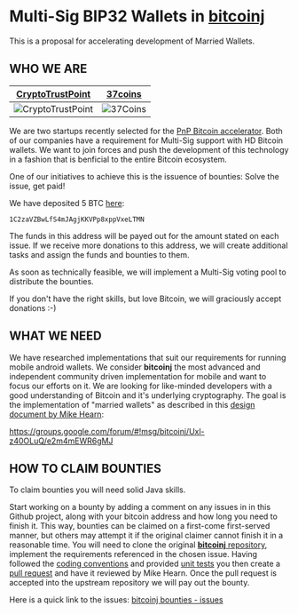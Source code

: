 Multi-Sig BIP32 Wallets in [bitcoinj](https://github.com/bitcoinj/bitcoinj)
=================

This is a proposal for accelerating development of Married Wallets.

WHO WE ARE
----------
[CryptoTrustPoint](http://www.cryptotrustpoint.com) | [37coins](https://www.37coins.com)
--- | ---
![CryptoTrustPoint](https://raw.github.com/Btc4All/bitcoinj-bounties/master/img/ctp.png "CryptoTrustPoint") | ![37Coins](https://raw.github.com/Btc4All/bitcoinj-bounties/master/img/37coins.png "37Coins")

We are two startups recently selected for the [PnP Bitcoin accelerator](http://www.coindesk.com/plug-play-unveils-bitcoin-startup-incubator-expert-mentors/). Both of our companies have a requirement for Multi-Sig support with HD Bitcoin wallets. We want to join forces and push the development of this technology in a fashion that is benficial to the entire Bitcoin ecosystem. 

One of our initiatives to achieve this is the issuence of bounties: Solve the issue, get paid!

We have deposited 5 BTC [here](https://blockchain.info/address/1C2zaVZBwLfS4mJAgjKKVPp8xppVxeLTMN):
```
1C2zaVZBwLfS4mJAgjKKVPp8xppVxeLTMN
```

The funds in this address will be payed out for the amount stated on each issue. If we receive more donations to this address, we will create additional tasks and assign the funds and bounties to them.

As soon as technically feasible, we will implement a Multi-Sig voting pool to distribute the bounties.

If you don't have the right skills, but love Bitcoin, we will graciously accept donations   :-)


WHAT WE NEED
------------
We have researched implementations that suit our requirements for running mobile android wallets. We consider **bitcoinj** the most advanced and independent community driven implementation for mobile and want to focus our efforts on it. We are looking for like-minded developers with a good understanding of Bitcoin and it's underlying cryptography. The goal is the implementation of "married wallets" as described in this [design document by Mike Hearn](https://groups.google.com/forum/#!msg/bitcoinj/Uxl-z40OLuQ/e2m4mEWR6gMJ):

https://groups.google.com/forum/#!msg/bitcoinj/Uxl-z40OLuQ/e2m4mEWR6gMJ


HOW TO CLAIM BOUNTIES
---------------------
To claim bounties you will need solid Java skills.

Start working on a bounty by adding a comment on any issues in in this Github project, along with your bitcoin address and how long you need to finish it. This way, bounties can be claimed on a first-come first-served manner, but others may attempt it if the original claimer cannot finish it in a reasonable time. You will need to clone the original [**bitcoinj** repository](https://github.com/bitcoinj/bitcoinj), implement the requirements referenced in the chosen issue. Having followed the [coding conventions](https://code.google.com/p/bitcoinj/wiki/CodingConventions) and provided [unit tests](http://en.wikipedia.org/wiki/Unit_testing) you then create a [pull request](https://help.github.com/articles/using-pull-requests) and have it reviewed by Mike Hearn. Once the pull request is accepted into the upstream repository we will pay out the bounty.

Here is a quick link to the issues: [bitcoinj bounties - issues](https://github.com/Btc4All/bitcoinj-bounties/issues)

